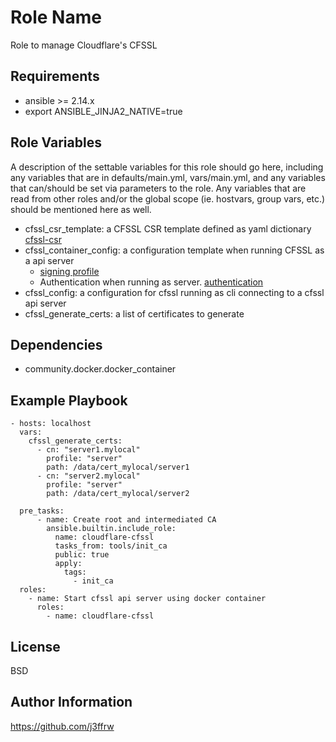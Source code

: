 Role Name
=========

Role to manage Cloudflare's CFSSL 

Requirements
------------

* ansible >= 2.14.x
* export ANSIBLE_JINJA2_NATIVE=true

Role Variables
--------------

A description of the settable variables for this role should go here, including any variables that are in defaults/main.yml, vars/main.yml, and any variables that can/should be set via parameters to the role. Any variables that are read from other roles and/or the global scope (ie. hostvars, group vars, etc.) should be mentioned here as well.


* cfssl_csr_template: a CFSSL CSR template defined as yaml dictionary [cfssl-csr](https://github.com/cloudflare/cfssl/wiki/Creating-a-new-CSR)
* cfssl_container_config: a configuration template when running CFSSL as a api server
  * [signing profile](https://github.com/cloudflare/cfssl/blob/master/doc/cmd/cfssl.txt#L72)
  * Authentication when running as server. [authentication](https://github.com/cloudflare/cfssl/blob/master/doc/cmd/cfssl.txt#L29)
* cfssl_config: a configuration for cfssl running as cli connecting to a cfssl api server
* cfssl_generate_certs: a list of certificates to generate

Dependencies
------------

* community.docker.docker_container

Example Playbook
----------------

    - hosts: localhost
      vars:
        cfssl_generate_certs:
          - cn: "server1.mylocal"
            profile: "server"
            path: /data/cert_mylocal/server1
          - cn: "server2.mylocal"
            profile: "server"
            path: /data/cert_mylocal/server2
    
      pre_tasks:
          - name: Create root and intermediated CA
            ansible.builtin.include_role:
              name: cloudflare-cfssl
              tasks_from: tools/init_ca
              public: true
              apply:
                tags:
                  - init_ca
      roles:
        - name: Start cfssl api server using docker container 
          roles:
            - name: cloudflare-cfssl


License
-------

BSD

Author Information
------------------

https://github.com/j3ffrw
